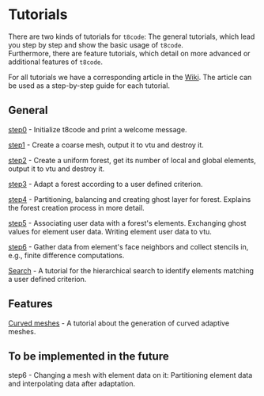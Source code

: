 # Tutorials

There are two kinds of tutorials for `t8code`: The general tutorials, which lead you step by step and show the basic usage of `t8code`.  
Furthermore, there are feature tutorials, which detail on more advanced or additional features of `t8code`. 

For all tutorials we have a corresponding article in the [Wiki](https://github.com/DLR-AMR/t8code/wiki/Tutorial---Overview). The article can be used as a step-by-step guide for each tutorial.


## General

[step0](https://github.com/DLR-AMR/t8code/wiki/Step-0---Hello-World) - 
Initialize t8code and print a welcome message.

[step1](https://github.com/DLR-AMR/t8code/wiki/Step-1---Creating-a-coarse-mesh) - 
Create a coarse mesh, output it to vtu and destroy it.

[step2](https://github.com/DLR-AMR/t8code/wiki/Step-2---Creating-a-uniform-forest) - 
Create a uniform forest, get its number of local and global elements, output it to vtu and destroy it.

[step3](https://github.com/DLR-AMR/t8code/wiki/Step-3---Adapting-a-forest) - 
Adapt a forest according to a user defined criterion.

[step4](https://github.com/DLR-AMR/t8code/wiki/Step-4---Partition,-Balance,-Ghost) - 
Partitioning, balancing and creating ghost layer for forest. Explains the forest creation process in more detail.

[step5](https://github.com/DLR-AMR/t8code/wiki/Step-5---Store-element-data) - 
Associating user data with a forest's elements. Exchanging ghost values for element user data. Writing element user data to vtu.

[step6](hhttps://github.com/DLR-AMR/t8code/wiki/Step-6-Computing-stencils) - 
Gather data from element's face neighbors and collect stencils in, e.g., finite difference computations.

[Search](https://github.com/DLR-AMR/t8code/wiki/Tutorial:-Search) - 
A tutorial for the hierarchical search to identify elements matching a user defined criterion.


## Features

[Curved meshes](https://github.com/DLR-AMR/t8code/wiki/Feature---Curved-meshes) - 
A tutorial about the generation of curved adaptive meshes.
## To be implemented in the future

step6 - Changing a mesh with element data on it: Partitioning element data and interpolating data after adaptation.
